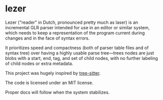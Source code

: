 # lezer

Lezer ("reader" in Dutch, pronounced pretty much as laser) is an
incremental GLR parser intended for use in an editor or similar
system, which needs to keep a representation of the program current
during changes and in the face of syntax errors.

It prioritizes speed and compactness (both of parser table files and
of syntax tree) over having a highly usable parse tree—trees nodes are
just blobs with a start, end, tag, and set of child nodes, with no
further labeling of child nodes or extra metadata.

This project was hugely inspired by
[tree-sitter](http://tree-sitter.github.io/tree-sitter/).

The code is licensed under an MIT license.

Proper docs will follow when the system stabilizes.
